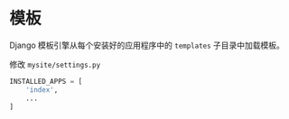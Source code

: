 # 模板

Django 模板引擎从每个安装好的应用程序中的 `templates` 子目录中加载模板。

修改 `mysite/settings.py`

```py
INSTALLED_APPS = [
    'index',
    ...
]
```
